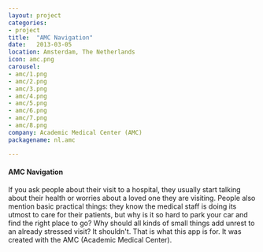 ```yaml
---
layout: project
categories:
- project
title:  "AMC Navigation"
date:   2013-03-05
location: Amsterdam, The Netherlands
icon: amc.png
carousel:
- amc/1.png
- amc/2.png
- amc/3.png
- amc/4.png
- amc/5.png
- amc/6.png
- amc/7.png
- amc/8.png
company: Academic Medical Center (AMC)
packagename: nl.amc

---
```

#### AMC Navigation

If you ask people about their visit to a hospital, they usually start talking about their health or worries about a loved one they are visiting.
People also mention basic practical things: they know the medical staff is doing its utmost to care for their patients, but why is it so hard to park your car and find the right place to go? Why should all kinds of small things add unrest to an already stressed visit? It shouldn't.
That is what this app is for. It was created with the AMC (Academic Medical Center).